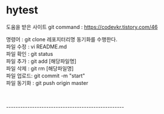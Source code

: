 # hytest

도움을 받은 사이트 
git command : https://codevkr.tistory.com/46

명령어 : git clone 레포지터리명 동기화를 수행한다.<BR> 
파일 수정 : vi README.md <BR>
파일 확인 : git status <BR>
파일 추가 : git add  [해당파일명] <BR>
파일 삭제 : git rm [해당파일명] <BR>
파일 업로드: git commit -m "start" <BR>
파일 동기화 : git push origin master <BR>
<BR></BR>
<p>--------------------------------------------------</p>

